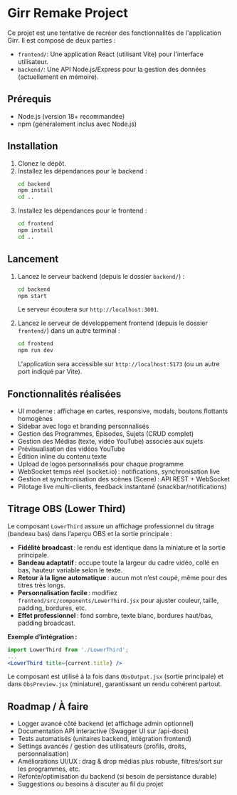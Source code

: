 # Girr Remake Project

Ce projet est une tentative de recréer des fonctionnalités de l'application Girr.
Il est composé de deux parties :

-   `frontend/`: Une application React (utilisant Vite) pour l'interface utilisateur.
-   `backend/`: Une API Node.js/Express pour la gestion des données (actuellement en mémoire).

## Prérequis

-   Node.js (version 18+ recommandée)
-   npm (généralement inclus avec Node.js)

## Installation

1.  Clonez le dépôt.
2.  Installez les dépendances pour le backend :
    ```bash
    cd backend
    npm install
    cd ..
    ```
3.  Installez les dépendances pour le frontend :
    ```bash
    cd frontend
    npm install
    cd ..
    ```

## Lancement

1.  Lancez le serveur backend (depuis le dossier `backend/`) :
    ```bash
    cd backend
    npm start
    ```
    Le serveur écoutera sur `http://localhost:3001`.

2.  Lancez le serveur de développement frontend (depuis le dossier `frontend/`) dans un autre terminal :
    ```bash
    cd frontend
    npm run dev
    ```
    L'application sera accessible sur `http://localhost:5173` (ou un autre port indiqué par Vite).

## Fonctionnalités réalisées

- UI moderne : affichage en cartes, responsive, modals, boutons flottants homogènes
- Sidebar avec logo et branding personnalisés
- Gestion des Programmes, Épisodes, Sujets (CRUD complet)
- Gestion des Médias (texte, vidéo YouTube) associés aux sujets
- Prévisualisation des vidéos YouTube
- Édition inline du contenu texte
- Upload de logos personnalisés pour chaque programme
- WebSocket temps réel (socket.io) : notifications, synchronisation live
- Gestion et synchronisation des scènes (Scene) : API REST + WebSocket
- Pilotage live multi-clients, feedback instantané (snackbar/notifications)

## Titrage OBS (Lower Third)

Le composant `LowerThird` assure un affichage professionnel du titrage (bandeau bas) dans l’aperçu OBS et la sortie principale :

- **Fidélité broadcast** : le rendu est identique dans la miniature et la sortie principale.
- **Bandeau adaptatif** : occupe toute la largeur du cadre vidéo, collé en bas, hauteur variable selon le texte.
- **Retour à la ligne automatique** : aucun mot n’est coupé, même pour des titres très longs.
- **Personnalisation facile** : modifiez `frontend/src/components/LowerThird.jsx` pour ajuster couleur, taille, padding, bordures, etc.
- **Effet professionnel** : fond sombre, texte blanc, bordures haut/bas, padding broadcast.

**Exemple d’intégration :**
```jsx
import LowerThird from './LowerThird';
...
<LowerThird title={current.title} />
```

Le composant est utilisé à la fois dans `ObsOutput.jsx` (sortie principale) et dans `ObsPreview.jsx` (miniature), garantissant un rendu cohérent partout.

## Roadmap / À faire

- Logger avancé côté backend (et affichage admin optionnel)
- Documentation API interactive (Swagger UI sur /api-docs)
- Tests automatisés (unitaires backend, intégration frontend)
- Settings avancés / gestion des utilisateurs (profils, droits, personnalisation)
- Améliorations UI/UX : drag & drop médias plus robuste, filtres/sort sur les programmes, etc.
- Refonte/optimisation du backend (si besoin de persistance durable)
- Suggestions ou besoins à discuter au fil du projet
